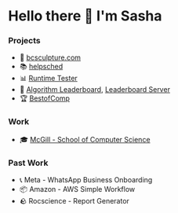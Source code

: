 # Hello there 👋 I'm Sasha
### Projects
- 🎨 [bcsculpture.com](https://bcsculpture.com)
- 📚 [helpsched](https://github.com/TheBigSasha)
- 📊 [Runtime Tester](https://github.com/TheBigSasha/RuntimeTester)
- 🎯 [Algorithm Leaderboard](https://github.com/TheBigSasha/algorithm-leaderboard), [Leaderboard Server](https://github.com/TheBigSasha/leaderboard-server)
- 🏆 [BestofComp](https://github.com/TheBigSasha/bestofcomp)

### Work
- 🎓 [McGill - School of Computer Science](https://www.youtube.com/channel/UCs4uB9iY-6BZIRaR5VTxMUw)

### Past Work
- 📞 Meta - WhatsApp Business Onboarding
- 📦 Amazon - AWS Simple Workflow
- 🪨 Rocscience - Report Generator


